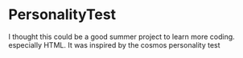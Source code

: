 # PersonalityTest
I thought this could be a good summer project to learn more coding. especially HTML. It was inspired by the cosmos personality test 
